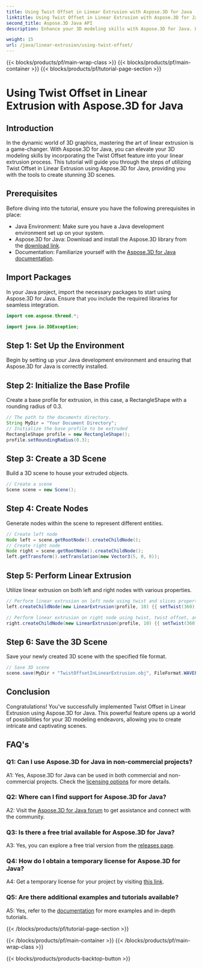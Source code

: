 ```yaml
---
title: Using Twist Offset in Linear Extrusion with Aspose.3D for Java
linktitle: Using Twist Offset in Linear Extrusion with Aspose.3D for Java
second_title: Aspose.3D Java API
description: Enhance your 3D modeling skills with Aspose.3D for Java. Learn to use Twist Offset in Linear Extrusion in this comprehensive tutorial.

weight: 15
url: /java/linear-extrusion/using-twist-offset/
---
```


{{< blocks/products/pf/main-wrap-class >}}
{{< blocks/products/pf/main-container >}}
{{< blocks/products/pf/tutorial-page-section >}}

# Using Twist Offset in Linear Extrusion with Aspose.3D for Java

## Introduction

In the dynamic world of 3D graphics, mastering the art of linear extrusion is a game-changer. With Aspose.3D for Java, you can elevate your 3D modeling skills by incorporating the Twist Offset feature into your linear extrusion process. This tutorial will guide you through the steps of utilizing Twist Offset in Linear Extrusion using Aspose.3D for Java, providing you with the tools to create stunning 3D scenes.

## Prerequisites

Before diving into the tutorial, ensure you have the following prerequisites in place:

- Java Environment: Make sure you have a Java development environment set up on your system.
- Aspose.3D for Java: Download and install the Aspose.3D library from the [download link](https://releases.aspose.com/3d/java/).
- Documentation: Familiarize yourself with the [Aspose.3D for Java documentation](https://reference.aspose.com/3d/java/).

## Import Packages

In your Java project, import the necessary packages to start using Aspose.3D for Java. Ensure that you include the required libraries for seamless integration.

```java
import com.aspose.threed.*;

import java.io.IOException;
```

## Step 1: Set Up the Environment

Begin by setting up your Java development environment and ensuring that Aspose.3D for Java is correctly installed.

## Step 2: Initialize the Base Profile

Create a base profile for extrusion, in this case, a RectangleShape with a rounding radius of 0.3.

```java
// The path to the documents directory.
String MyDir = "Your Document Directory";
// Initialize the base profile to be extruded
RectangleShape profile = new RectangleShape();
profile.setRoundingRadius(0.3);
```

## Step 3: Create a 3D Scene

Build a 3D scene to house your extruded objects.

```java
// Create a scene
Scene scene = new Scene();
```

## Step 4: Create Nodes

Generate nodes within the scene to represent different entities.

```java
// Create left node
Node left = scene.getRootNode().createChildNode();
// Create right node
Node right = scene.getRootNode().createChildNode();
left.getTransform().setTranslation(new Vector3(5, 0, 0));
```

## Step 5: Perform Linear Extrusion

Utilize linear extrusion on both left and right nodes with various properties.

```java
// Perform linear extrusion on left node using twist and slices property
left.createChildNode(new LinearExtrusion(profile, 10) {{ setTwist(360); setSlices(100); }});

// Perform linear extrusion on right node using twist, twist offset, and slices property
right.createChildNode(new LinearExtrusion(profile, 10) {{ setTwist(360); setSlices(100); setTwistOffset(new Vector3(3, 0, 0)); }});
```

## Step 6: Save the 3D Scene

Save your newly created 3D scene with the specified file format.

```java
// Save 3D scene
scene.save(MyDir + "TwistOffsetInLinearExtrusion.obj", FileFormat.WAVEFRONTOBJ);
```

## Conclusion

Congratulations! You've successfully implemented Twist Offset in Linear Extrusion using Aspose.3D for Java. This powerful feature opens up a world of possibilities for your 3D modeling endeavors, allowing you to create intricate and captivating scenes.

## FAQ's

### Q1: Can I use Aspose.3D for Java in non-commercial projects?

A1: Yes, Aspose.3D for Java can be used in both commercial and non-commercial projects. Check the [licensing options](https://purchase.aspose.com/buy) for more details.

### Q2: Where can I find support for Aspose.3D for Java?

A2: Visit the [Aspose.3D for Java forum](https://forum.aspose.com/c/3d/18) to get assistance and connect with the community.

### Q3: Is there a free trial available for Aspose.3D for Java?

A3: Yes, you can explore a free trial version from the [releases page](https://releases.aspose.com/).

### Q4: How do I obtain a temporary license for Aspose.3D for Java?

A4: Get a temporary license for your project by visiting [this link](https://purchase.aspose.com/temporary-license/).

### Q5: Are there additional examples and tutorials available?

A5: Yes, refer to the [documentation](https://reference.aspose.com/3d/java/) for more examples and in-depth tutorials.

{{< /blocks/products/pf/tutorial-page-section >}}

{{< /blocks/products/pf/main-container >}}
{{< /blocks/products/pf/main-wrap-class >}}

{{< blocks/products/products-backtop-button >}}
